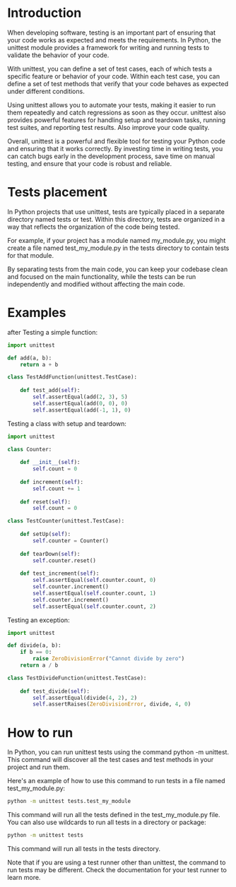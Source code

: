 # Introduction 

When developing software, testing is an important part of ensuring that your code works as expected and meets the requirements. In Python, the unittest module provides a framework for writing and running tests to validate the behavior of your code.

With unittest, you can define a set of test cases, each of which tests a specific feature or behavior of your code. Within each test case, you can define a set of test methods that verify that your code behaves as expected under different conditions.

Using unittest allows you to automate your tests, making it easier to run them repeatedly and catch regressions as soon as they occur. unittest also provides powerful features for handling setup and teardown tasks, running test suites, and reporting test results. Also improve your code quality.

Overall, unittest is a powerful and flexible tool for testing your Python code and ensuring that it works correctly. By investing time in writing tests, you can catch bugs early in the development process, save time on manual testing, and ensure that your code is robust and reliable.

# Tests placement

In Python projects that use unittest, tests are typically placed in a separate directory named tests or test. Within this directory, tests are organized in a way that reflects the organization of the code being tested.

For example, if your project has a module named my_module.py, you might create a file named test_my_module.py in the tests directory to contain tests for that module.

By separating tests from the main code, you can keep your codebase clean and focused on the main functionality, while the tests can be run independently and modified without affecting the main code.
  

# Examples

after 
Testing a simple function:  

```python
import unittest

def add(a, b):
    return a + b

class TestAddFunction(unittest.TestCase):
    
    def test_add(self):
        self.assertEqual(add(2, 3), 5)
        self.assertEqual(add(0, 0), 0)
        self.assertEqual(add(-1, 1), 0)

```


Testing a class with setup and teardown:  

```python
import unittest

class Counter:
    
    def __init__(self):
        self.count = 0
        
    def increment(self):
        self.count += 1
        
    def reset(self):
        self.count = 0

class TestCounter(unittest.TestCase):
    
    def setUp(self):
        self.counter = Counter()
        
    def tearDown(self):
        self.counter.reset()
        
    def test_increment(self):
        self.assertEqual(self.counter.count, 0)
        self.counter.increment()
        self.assertEqual(self.counter.count, 1)
        self.counter.increment()
        self.assertEqual(self.counter.count, 2)

```


Testing an exception:  

```python
import unittest

def divide(a, b):
    if b == 0:
        raise ZeroDivisionError("Cannot divide by zero")
    return a / b

class TestDivideFunction(unittest.TestCase):
    
    def test_divide(self):
        self.assertEqual(divide(4, 2), 2)
        self.assertRaises(ZeroDivisionError, divide, 4, 0)

```


# How to run

In Python, you can run unittest tests using the command python -m unittest. This command will discover all the test cases and test methods in your project and run them.

Here's an example of how to use this command to run tests in a file named test_my_module.py:

```bash
python -m unittest tests.test_my_module
```

This command will run all the tests defined in the test_my_module.py file. You can also use wildcards to run all tests in a directory or package:

```bash
python -m unittest tests
```


This command will run all tests in the tests directory.

Note that if you are using a test runner other than unittest, the command to run tests may be different. Check the documentation for your test runner to learn more.